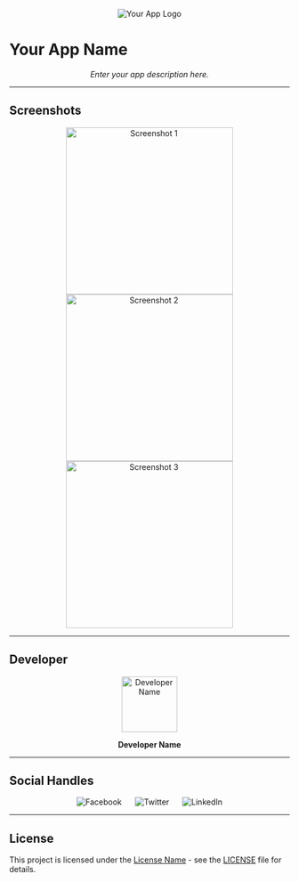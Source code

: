 <p align="center">
  <img src="app-logo.png" alt="Your App Logo">
</p>

# Your App Name

<p align="center">
  <em>Enter your app description here.</em>
</p>

---

## Screenshots

<p align="center">
  <img src="screenshot1.png" alt="Screenshot 1" width="300">
  <img src="screenshot2.png" alt="Screenshot 2" width="300">
  <img src="screenshot3.png" alt="Screenshot 3" width="300">
</p>

---

## Developer

<p align="center">
  <img src="developer-image.jpg" alt="Developer Name" width="100" height="100">
</p>

<p align="center">
  <strong>Developer Name</strong>
</p>

---

## Social Handles

<p align="center">
  <a href="#" style="text-decoration:none; margin: 0 10px;"><img src="facebook-icon.png" alt="Facebook"></a>
  <a href="#" style="text-decoration:none; margin: 0 10px;"><img src="twitter-icon.png" alt="Twitter"></a>
  <a href="#" style="text-decoration:none; margin: 0 10px;"><img src="linkedin-icon.png" alt="LinkedIn"></a>
</p>

---

## License

This project is licensed under the [License Name](LICENSE) - see the [LICENSE](LICENSE) file for details.
